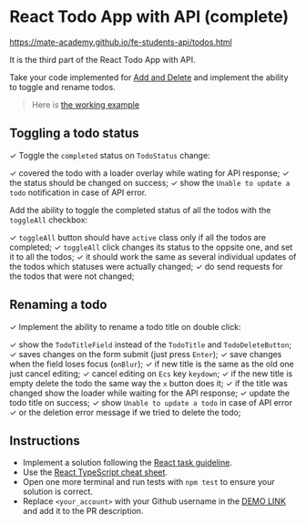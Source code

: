 # React Todo App with API (complete)
https://mate-academy.github.io/fe-students-api/todos.html

It is the third part of the React Todo App with API.

Take your code implemented for [Add and Delete](https://github.com/mate-academy/react_todo-app-add-and-delete)
and implement the ability to toggle and rename todos.

> Here is [the working example](https://mate-academy.github.io/react_todo-app-with-api/)

## Toggling a todo status

✓ Toggle the `completed` status on `TodoStatus` change:

✓ covered the todo with a loader overlay while wating for API response;
✓ the status should be changed on success;
✓ show the `Unable to update a todo` notification in case of API error.

Add the ability to toggle the completed status of all the todos with the `toggleAll` checkbox:

✓ `toggleAll` button should have `active` class only if all the todos are completed;
✓ `toggleAll` click changes its status to the oppsite one, and set it to all the todos;
✓ it should work the same as several individual updates of the todos which statuses were actually changed;
✓ do send requests for the todos that were not changed;

## Renaming a todo

✓ Implement the ability to rename a todo title on double click:

✓ show the `TodoTitleField` instead of the `TodoTitle` and `TodoDeleteButton`;
✓ saves changes on the form submit (just press `Enter`);
✓ save changes when the field loses focus (`onBlur`);
✓ if new title is the same as the old one just cancel editing;
✓ cancel editing on `Ecs` key `keydown`;
✓ if the new title is empty delete the todo the same way the `x` button does it;
✓ if the title was changed show the loader while waiting for the API response;
✓ update the todo title on success;
✓ show `Unable to update a todo` in case of API error
✓ or the deletion error message if we tried to delete the todo;

## Instructions

- Implement a solution following the [React task guideline](https://github.com/mate-academy/react_task-guideline#react-tasks-guideline).
- Use the [React TypeScript cheat sheet](https://mate-academy.github.io/fe-program/js/extra/react-typescript).
- Open one more terminal and run tests with `npm test` to ensure your solution is correct.
- Replace `<your_account>` with your Github username in the [DEMO LINK](https://Illia-Skladnik.github.io/react_todo-app-with-api/) and add it to the PR description.
